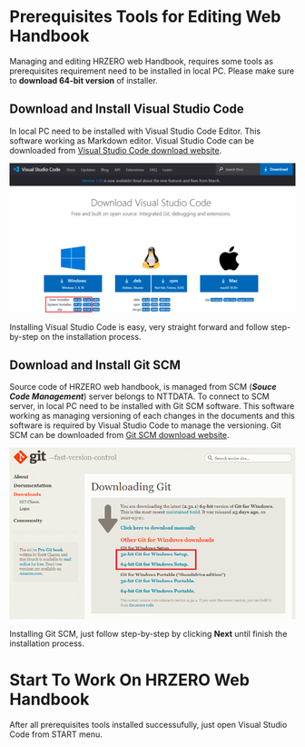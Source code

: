 # Prerequisites Tools for Editing Web Handbook

Managing and editing HRZERO web Handbook, requires some tools as prerequisites requirement need to be installed in local PC. Please make sure to **download 64-bit version** of installer.

## Download and Install Visual Studio Code

In local PC need to be installed with Visual Studio Code Editor. This software working as Markdown editor. Visual Studio Code can be downloaded from <a href="https://code.visualstudio.com/download#" title="Download VS Code" target="_blank">Visual Studio Code download website</a>.

![Visual Studio Code download](_images\handbook\download-vs-code-website.PNG)

Installing Visual Studio Code is easy, very straight forward and follow step-by-step on the installation process.

## Download and Install Git SCM

Source code of HRZERO web handbook, is managed from SCM (_**Souce Code Management**_) server belongs to NTTDATA. To connect to SCM server, in local PC need to be installed with Git SCM software. This software working as managing versioning of each changes in the documents and this software is required by Visual Studio Code to manage the versioning. Git SCM can be downloaded from <a href="https://git-scm.com/download/win" title="Download Git SCM" target="_blank">Git SCM download website</a>.

![Git SCM download](_images\handbook\download-git-scm-website.PNG)

Installing Git SCM, just follow step-by-step by clicking **Next** until finish the installation process.

# Start To Work On HRZERO Web Handbook

After all prerequisites tools installed successufully, just open Visual Studio Code from START menu. 